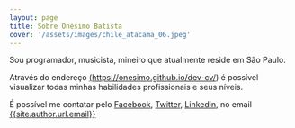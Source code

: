 ```yaml
---
layout: page
title: Sobre Onésimo Batista
cover: '/assets/images/chile_atacama_06.jpeg'
---
```


Sou programador, musicista, mineiro que atualmente reside em São Paulo.

Através do endereço <a href="https://onesimo.github.io/dev-cv/">(https://onesimo.github.io/dev-cv/)</a> é possível visualizar todas minhas habilidades profissionais e seus níveis.

É possível me contatar pelo [Facebook]({{site.author.url.facebook}}),
[Twitter]({{site.author.url.twitter}}), [Linkedin]({{site.author.url.linkedin}}),
no email <a href="mailto:{{site.author.url.email}}">{{site.author.url.email}}</a>
